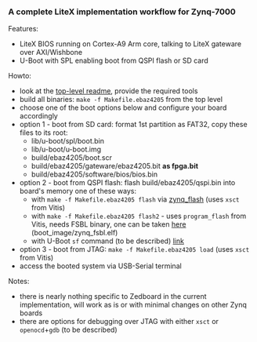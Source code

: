 ### A complete LiteX implementation workflow for Zynq-7000

Features:
 - LiteX BIOS running on Cortex-A9 Arm core, talking to LiteX gateware over AXI/Wishbone
 - U-Boot with SPL enabling boot from QSPI flash or SD card

Howto:
 - look at the [top-level readme](../README.md), provide the required tools
 - build all binaries: `make -f Makefile.ebaz4205` from the top level
 - choose one of the boot options below and configure your board accordingly
 - option 1 - boot from SD card: format 1st partition as FAT32, copy these files to its root:
   - lib/u-boot/spl/boot.bin
   - lib/u-boot/u-boot.img
   - build/ebaz4205/boot.scr
   - build/ebaz4205/gateware/ebaz4205.bit **as fpga.bit**
   - build/ebaz4205/software/bios/bios.bin
 - option 2 - boot from QSPI flash: flash build/ebaz4205/qspi.bin into board's memory one of these ways:
   - with `make -f Makefile.ebaz4205 flash` via [zynq_flash](https://github.com/raczben/zynq_flash) (uses `xsct` from Vitis)
   - with `make -f Makefile.ebaz4205 flash2` - uses `program_flash` from Vitis, needs FSBL binary, one can be taken [here](https://digilent.com/reference/_media/zedboard/zedboard_oob_design.zip) (boot_image/zynq_fsbl.elf)
   - with U-Boot `sf` command (to be described) [link](https://xilinx-wiki.atlassian.net/wiki/spaces/A/pages/18842223/U-boot#U-boot-ProgrammingQSPIFlash)
 - option 3 - boot from JTAG: `make -f Makefile.ebaz4205 load` (uses `xsct` from Vitis)
 - access the booted system via USB-Serial terminal

Notes:
 - there is nearly nothing specific to Zedboard in the current implementation, 
will work as is or with minimal changes on other Zynq boards
 - there are options for debugging over JTAG with either `xsct` or `openocd`+`gdb` (to be described)